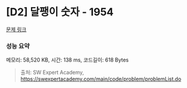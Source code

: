 # [D2] 달팽이 숫자 - 1954 

[문제 링크](https://swexpertacademy.com/main/code/problem/problemDetail.do?contestProbId=AV5PobmqAPoDFAUq) 

### 성능 요약

메모리: 58,520 KB, 시간: 138 ms, 코드길이: 618 Bytes



> 출처: SW Expert Academy, https://swexpertacademy.com/main/code/problem/problemList.do